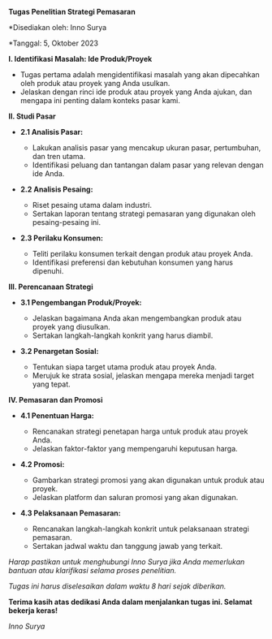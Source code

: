 **Tugas Penelitian Strategi Pemasaran**

*Disediakan oleh: Inno Surya

*Tanggal: 5, Oktober 2023

**I. Identifikasi Masalah: Ide Produk/Proyek**

   - Tugas pertama adalah mengidentifikasi masalah yang akan dipecahkan oleh produk atau proyek yang Anda usulkan.
   - Jelaskan dengan rinci ide produk atau proyek yang Anda ajukan, dan mengapa ini penting dalam konteks pasar kami.

**II. Studi Pasar**

   - **2.1 Analisis Pasar:** 
       - Lakukan analisis pasar yang mencakup ukuran pasar, pertumbuhan, dan tren utama.
       - Identifikasi peluang dan tantangan dalam pasar yang relevan dengan ide Anda.

   - **2.2 Analisis Pesaing:**
       - Riset pesaing utama dalam industri.
       - Sertakan laporan tentang strategi pemasaran yang digunakan oleh pesaing-pesaing ini.

   - **2.3 Perilaku Konsumen:**
       - Teliti perilaku konsumen terkait dengan produk atau proyek Anda.
       - Identifikasi preferensi dan kebutuhan konsumen yang harus dipenuhi.

**III. Perencanaan Strategi**

   - **3.1 Pengembangan Produk/Proyek:**
       - Jelaskan bagaimana Anda akan mengembangkan produk atau proyek yang diusulkan.
       - Sertakan langkah-langkah konkrit yang harus diambil.

   - **3.2 Penargetan Sosial:**
       - Tentukan siapa target utama produk atau proyek Anda.
       - Merujuk ke strata sosial, jelaskan mengapa mereka menjadi target yang tepat.

**IV. Pemasaran dan Promosi**

   - **4.1 Penentuan Harga:**
       - Rencanakan strategi penetapan harga untuk produk atau proyek Anda.
       - Jelaskan faktor-faktor yang mempengaruhi keputusan harga.

   - **4.2 Promosi:**
       - Gambarkan strategi promosi yang akan digunakan untuk produk atau proyek.
       - Jelaskan platform dan saluran promosi yang akan digunakan.

   - **4.3 Pelaksanaan Pemasaran:**
       - Rencanakan langkah-langkah konkrit untuk pelaksanaan strategi pemasaran.
       - Sertakan jadwal waktu dan tanggung jawab yang terkait.

*Harap pastikan untuk menghubungi Inno Surya jika Anda memerlukan bantuan atau klarifikasi selama proses penelitian.*

*Tugas ini harus diselesaikan dalam waktu 8 hari sejak diberikan.*

**Terima kasih atas dedikasi Anda dalam menjalankan tugas ini. Selamat bekerja keras!**

*Inno Surya*

